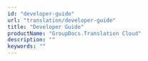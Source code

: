 ```yaml
---
id: "developer-guide"
url: "translation/developer-guide"
title: "Developer Guide"
productName: "GroupDocs.Translation Cloud"
description: ""
keywords: ""
---
```



